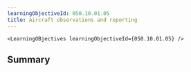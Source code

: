 ```yaml
---
learningObjectiveId: 050.10.01.05
title: Aircraft observations and reporting
---
```


```tsx eval
<LearningOBjectives learningObjectiveId={050.10.01.05} />
```

## Summary
